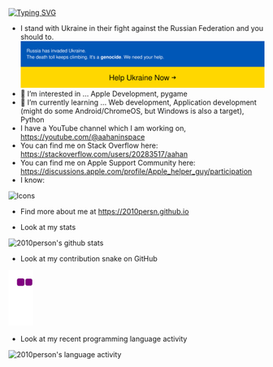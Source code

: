 [![Typing SVG](https://readme-typing-svg.herokuapp.com?font=Fira+Code&pause=1000&width=435&lines=%F0%9F%91%8B+Hi%2C+I%E2%80%99m+2010person)](https://git.io/typing-svg)
- I stand with Ukraine in their fight against the Russian Federation and you should to.
[![Stand With Ukraine](https://raw.githubusercontent.com/vshymanskyy/StandWithUkraine/main/banner2-direct.svg)](https://stand-with-ukraine.pp.ua)
- 👀 I’m interested in ... Apple Development, pygame
- 🌱 I’m currently learning ... Web development, Application development (might do some Android/ChromeOS, but Windows is also a target), Python
- I have a YouTube channel which I am working on, https://youtube.com/@aahaninspace
- You can find me on Stack Overflow here: https://stackoverflow.com/users/20283517/aahan
- You can find me on Apple Support Community here: https://discussions.apple.com/profile/Apple_helper_guy/participation
- I know:


![Icons](https://skillicons.dev/icons?i=py,css,cloudflare,discord,bots,flask,git,github,githubactions,html,idea,md,php,py,pytorch,replit,stackoverflow,swift,visualstudio,vscode&theme=dark)
- Find more about me at https://2010persn.github.io
<!---
2010person/2010person is a ✨ special ✨ repository because its `README.md` (this file) appears on your GitHub profile.
You can click the Preview link to take a look at your changes.
--->
- Look at my stats

![2010person's github stats](https://github-readme-stats.vercel.app/api?username=2010person&show_icons=true&theme=radical&count_private=true&include_all_commits=true)
- Look at my contribution snake on GitHub

![2010person's contribution snake](https://raw.githubusercontent.com/2010person/2010person/output/github-contribution-grid-snake.gif)

- Look at my recent programming language activity

![2010person's language activity](https://github-readme-stats.vercel.app/api/top-langs/?username=2010person&theme=tokyonight)
